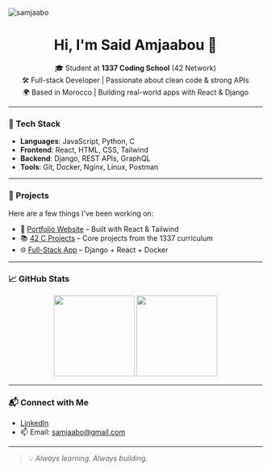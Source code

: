 ![samjaabo](https://badge.mediaplus.ma/darkblue/samjaabo)
<h1 align="center">Hi, I'm Said Amjaabou 👋</h1>

<p align="center">
  🎓 Student at <strong>1337 Coding School</strong> (42 Network) <br/>
  🛠️ Full-stack Developer | Passionate about clean code & strong APIs <br/>
  🌍 Based in Morocco | Building real-world apps with React & Django
</p>

---

### 🧰 Tech Stack
- **Languages**: JavaScript, Python, C
- **Frontend**: React, HTML, CSS, Tailwind
- **Backend**: Django, REST APIs, GraphQL
- **Tools**: Git, Docker, Nginx, Linux, Postman

---

### 🚀 Projects
Here are a few things I've been working on:

- 📝 [Portfolio Website](https://github.com/samjaabo/portfolio) – Built with React & Tailwind
- 📚 [42 C Projects](https://github.com/samjaabo/1337-cursus) – Core projects from the 1337 curriculum
- 🌐 [Full-Stack App](https://github.com/samjaabo/your-best-app) – Django + React + Docker

---

### 📈 GitHub Stats

<p align="center">
  <img src="https://github-readme-stats.vercel.app/api?username=samjaabo&show_icons=true&theme=github_dark" height="160"/>
  <img src="https://github-readme-streak-stats.herokuapp.com/?user=samjaabo&theme=github-dark" height="160"/>
</p>

---

### 📬 Connect with Me
- [LinkedIn](https://www.linkedin.com/in/said-amjaabou-4a4ab0301/)
- 📫 Email: samjaabo@gmail.com

---

> 💡 *Always learning. Always building.*
